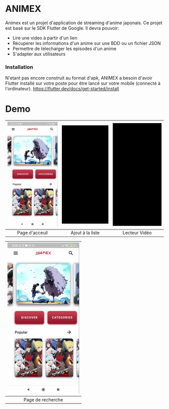 # ANIMEX

Animex est un projet d'application de streaming d'anime japonais. Ce projet est basé sur le SDK Flutter de Google.
Il devra pouvoir:
  - Lire une video à partir d'un lien
  - Récuperer les informations d'un anime sur une BDD ou un fichier JSON
  - Permettre de telecharger les episodes d'un anime
  - S'adapter aux utilisateurs

### Installation

N'etant pas encore construit au format d'apk, ANIMEX a besoin d'avoir Flutter installé sur votre poste pour être lancé sur votre mobile (connecté à l'ordinateur).
https://flutter.dev/docs/get-started/install

# Demo

 |                                                              ![](/images/homescreen.gif)                                                              |                                                                ![](/images/ajoutliste.gif)                                                                |                                                           ![](/images/movieplayer.gif)                                                           |
 | :-------------------------------------------------------------------------------------------------------------------------------------------------------------------------------------------------------------------------------------: | :-------------------------------------------------------------------------------------------------------------------------------------------------------------------------------------------------------------------------------------------: | :----------------------------------------------------------------------------------------------------------------------------------------------------------------------------------------------------------------------------: |
 | Page d'acceuil  | Ajout à la liste  | Lecteur Vidéo  |


|                                                                     ![](/images/search.gif)                                                                      |
| :--------------------------------------------------------------------------------------------------------------------------------------------------------------------------------------------------------------------------------------------------------: |
| Page de recherche  | 
